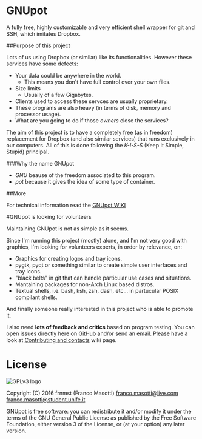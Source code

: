 GNUpot
======
A fully free, highly customizable and very efficient shell wrapper for git 
and SSH, which imitates Dropbox.

##Purpose of this project

Lots of us using Dropbox (or similar) like its functionalities. However 
these services have some defects:
- Your data could be anywhere in the world.
  - This means you don't have full control over your own files.
- Size limits
  - Usually of a few Gigabytes.
- Clients used to access these servces are usually proprietary.
- These programs are also heavy (in terms of disk, memory and processor usage).
- What are you going to do if those *owners* close the services?

The aim of this project is to have a completely free (as in freedom) 
replacement for Dropbox (and also similar services) that runs exclusively in 
our computers. All of this is done following the *K-I-S-S* (Keep It Simple, 
Stupid) principal.

###Why the name GNUpot

- *GNU* beause of the freedom associated to this program.
- *pot* because it gives the idea of some type of container.

##More

For technical information read the 
[GNUpot WIKI](https://github.com/frnmst/gnupot/wiki)

#GNUpot is looking for volunteers

Maintaining GNUpot is not as simple as it seems.

Since I'm running this project (mostly) alone, and I'm not very good with graphics, 
I'm looking for volunteers experts, in order by relevance, on:
- Graphics for creating logos and tray icons.
- pygtk, pyqt or something similar to create simple user interfaces and tray icons.
- "black belts" in git that can handle particular use cases and situations.
- Mantaining packages for non-Arch Linux based distros.
- Textual shells, i.e. bash, ksh, zsh, dash, etc... in partucular POSIX compilant shells.

And finally someone really interested in this project who is able to promote it.
 
I also need **lots of feedback and critics** based on program testing.
You can open issues directly here on GitHub and/or send an email. Please have a look at 
[Contributing and contacts](https://github.com/frnmst/gnupot/wiki/B.-Contributing-and-contacts) 
wiki page.

# License

![GPLv3 logo](https://www.gnu.org/graphics/gplv3-127x51.png "https://www.gnu.org/graphics/license-logos.en.html by Christian Cadena")

Copyright (C) 2016 frnmst (Franco Masotti) <franco.masotti@live.com>
<franco.masotti@student.unife.it>

GNUpot is free software: you can redistribute it and/or modify
it under the terms of the GNU General Public License as published by
the Free Software Foundation, either version 3 of the License, or
(at your option) any later version.

